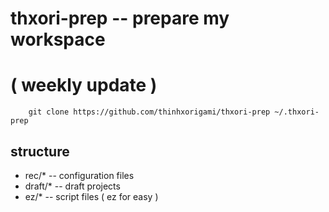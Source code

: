 # thxori-prep -- prepare my workspace
# ( weekly update )

``` shell
    git clone https://github.com/thinhxorigami/thxori-prep ~/.thxori-prep
```

## structure
- rec/* -- configuration files
- draft/* -- draft projects
- ez/* -- script files ( ez for easy )
